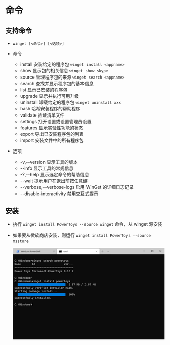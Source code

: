 # 命令

## 支持命令

+ `winget [<命令>] [<选项>]`

+ 命令

  + install    安装给定的程序包 `winget install <appname>`
  + show       显示包的相关信息 `winget show skype`
  + source     管理程序包的来源 `winget search <appname>`
  + search     查找并显示程序包的基本信息
  + list       显示已安装的程序包
  + upgrade    显示并执行可用升级
  + uninstall  卸载给定的程序包 `winget uninstall xxx`
  + hash       哈希安装程序的帮助程序
  + validate   验证清单文件
  + settings   打开设置或设置管理员设置
  + features   显示实验性功能的状态
  + export     导出已安装程序包的列表
  + import     安装文件中的所有程序包

+ 选项

  + -v,--version              显示工具的版本
  + --info                    显示工具的常规信息
  + -?,--help                 显示选定命令的帮助信息
  + --wait                    提示用户在退出前按任意键
  + --verbose,--verbose-logs  启用 WinGet 的详细日志记录
  + --disable-interactivity   禁用交互式提示



## 安装

+ 执行 `winget install PowerToys --source winget` 命令，从 winget 源安装
+ 如果要从微软商店安装，则运行 `winget install PowerToys --source msstore`

  ![安装](image/安装.png)
